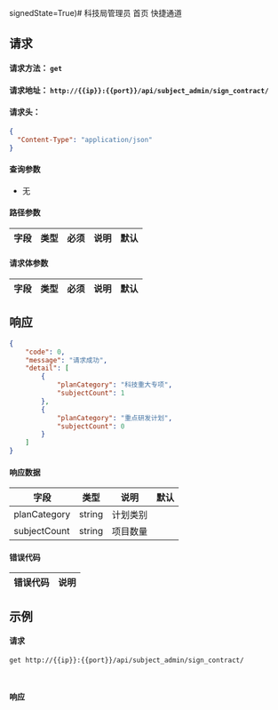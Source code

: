 signedState=True)# 科技局管理员 首页 快捷通道

## 请求

#### 请求方法： `get`

#### 请求地址： `http://{{ip}}:{{port}}/api/subject_admin/sign_contract/`

#### 请求头：

```json
{
  "Content-Type": "application/json"
}
```

#### 查询参数

* 无

#### 路径参数

| 字段               | 类型   | 必须 | 说明                           | 默认 |
| ------------------ | ------ | ---- | ------------------------------ | ---- |


#### 请求体参数

| 字段               | 类型   | 必须 | 说明                           | 默认 |
| ------------------ | ------ | ---- | ------------------------------ | ---- |



## 响应
```json
{
	"code": 0,
	"message": "请求成功",
	"detail": [
		{
			"planCategory": "科技重大专项",
			"subjectCount": 1
		},
		{
			"planCategory": "重点研发计划",
			"subjectCount": 0
		}
	]
}
```
#### 响应数据

| 字段               | 类型   |  说明                           | 默认 |
| ------------------ | ------ | ------------------------------ | ---- |
|planCategory|string|计划类别
|subjectCount|string|项目数量|



#### 错误代码

| 错误代码 | 说明             |
| -------- | ---------------- |


## 示例

#### 请求

`get http://{{ip}}:{{port}}/api/subject_admin/sign_contract/`
```json



```

#### 响应

```json

```

